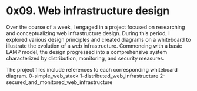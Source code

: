# 0x09. Web infrastructure design
Over the course of a week, I engaged in a project focused on researching and conceptualizing web infrastructure design. During this period, I explored various design principles and created diagrams on a whiteboard to illustrate the evolution of a web infrastructure. Commencing with a basic LAMP model, the design progressed into a comprehensive system characterized by distribution, monitoring, and security measures.

The project files include references to each corresponding whiteboard diagram.
0-simple_web_stack
1-distributed_web_infrastructure
2-secured_and_monitored_web_infrastructure
